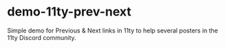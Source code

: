 # demo-11ty-prev-next
Simple demo for Previous &amp; Next links in 11ty to help several posters in the 11ty Discord community. 

